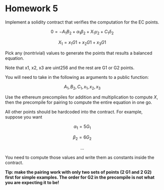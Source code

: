 # Homework 5

Implement a solidity contract that verifies the computation for the EC points.

$$
0 = -A_1B_2 +\alpha_1\beta_2 + X_1\gamma_2 + C_1\delta_2
$$

$$
X_1=x_1G1 + x_2G1 + x_3G1
$$

Pick any (nontrivial) values to generate the points that results a balanced equation.

Note that x1, x2, x3 are uint256 and the rest are G1 or G2 points.

You will need to take in the following as arguments to a public function:

$$
A_1, B_2, C_1, x_1,x_2,x_3
$$

Use the ethereum precompiles for addition and multiplication to compute $X$, then the precompile for pairing to compute the entire equation in one go.

All other points should be hardcoded into the contract. For example, suppose you want

$$
\alpha_1 = 5G_1
$$

$$
\beta_2 = 6G_2
$$

$$
...
$$

You need to compute those values and write them as constants inside the contract.

**Tip: make the pairing work with only two sets of points (2 G1 and 2 G2) first for simple examples. The order for G2 in the precompile is not what you are expecting it to be!**
